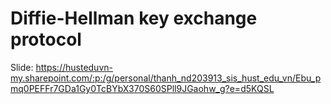 # Diffie-Hellman key exchange protocol
Slide: https://husteduvn-my.sharepoint.com/:p:/g/personal/thanh_nd203913_sis_hust_edu_vn/Ebu_pmq0PEFFr7GDa1Gy0TcBYbX370S60SPll9JGaohw_g?e=d5KQSL
